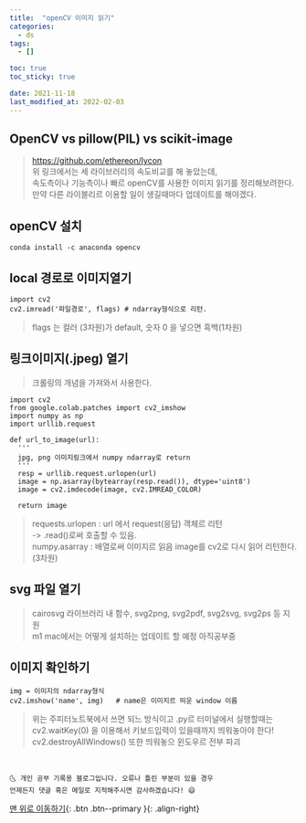 ```yaml
---
title:  "openCV 이미지 읽기"
categories:
  - ds
tags:
  - []

toc: true
toc_sticky: true

date: 2021-11-18
last_modified_at: 2022-02-03
---
```

## OpenCV vs pillow(PIL) vs scikit-image
> https://github.com/ethereon/lycon  
> 위 링크에서는 세 라이브러리의 속도비교를 해 놓았는데,  
> 속도측이나 기능측이나 빠르 openCV를 사용한 이미지 읽기를 정리해보려한다.  
> 만약 다른 라이블리르 이용할 일이 생길때마다 업데이트를 해야겠다.

## openCV 설치
~~~~
conda install -c anaconda opencv
~~~~  

## local 경로로 이미지열기
````
import cv2
cv2.imread('파일경로', flags) # ndarray형식으로 리턴.
````
> flags 는 컬러 (3차원)가 default, 숫자 0 을 넣으면 흑백(1차원)  

## 링크이미지(.jpeg) 열기
> 크롤링의 개념을 가져와서 사용한다.
````
import cv2
from google.colab.patches import cv2_imshow
import numpy as np
import urllib.request

def url_to_image(url):
  '''
  jpg, png 이미지링크에서 numpy ndarray로 return
  '''
  resp = urllib.request.urlopen(url)
  image = np.asarray(bytearray(resp.read()), dtype='uint8')
  image = cv2.imdecode(image, cv2.IMREAD_COLOR)

  return image

````
> requests.urlopen : url 에서 request(응답) 객체르 리턴  
> -> .read()로써 호출할 수 있음.  
> numpy.asarray : 배열로써 이미지르 읽음
> image를 cv2로 다시 읽어 리턴한다.(3차원)  

## svg 파일 열기
> cairosvg 라이브러리 내 함수, svg2png, svg2pdf, svg2svg, svg2ps 등 지원    
> m1 mac에서는 어떻게 설치하는 업데이트 할 예정 아직공부중
## 이미지 확인하기  
````
img = 이미지의 ndarray형식
cv2.imshow('name', img)   # name은 이미지르 띄운 window 이름
````
> 위는 주피터노트북에서 쓰면 되느 방식이고 .py르 터미널에서 실행할때는  
> cv2.waitKey(0) 을 이용해서 키보드입력이 있을때까지 띄워놓아야 한다!  
> cv2.destroyAllWindows() 또한 띄워놓으 윈도우르 전부 파괴


<br>

    🌜 개인 공부 기록용 블로그입니다. 오류나 틀린 부분이 있을 경우
    언제든지 댓글 혹은 메일로 지적해주시면 감사하겠습니다! 😄

[맨 위로 이동하기](#){: .btn .btn--primary }{: .align-right}
